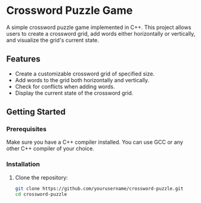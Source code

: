 # Crossword Puzzle Game

A simple crossword puzzle game implemented in C++. This project allows users to create a crossword grid, add words either horizontally or vertically, and visualize the grid's current state.

## Features

- Create a customizable crossword grid of specified size.
- Add words to the grid both horizontally and vertically.
- Check for conflicts when adding words.
- Display the current state of the crossword grid.

## Getting Started

### Prerequisites

Make sure you have a C++ compiler installed. You can use GCC or any other C++ compiler of your choice.

### Installation

1. Clone the repository:
   ```bash
   git clone https://github.com/yourusername/crossword-puzzle.git
   cd crossword-puzzle
